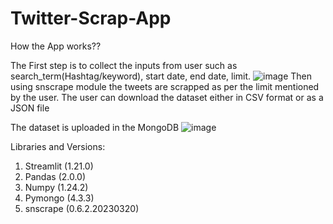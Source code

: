 # Twitter-Scrap-App

How the App works??

The First step is to collect the inputs from user such as search_term(Hashtag/keyword), start date, end date, limit. 
![image](https://user-images.githubusercontent.com/121443485/222351165-a934f2ae-e1be-43b6-8a4a-b67345cfb5a6.png)
Then using snscrape module the tweets are scrapped as per the limit mentioned by the user. The user can download the dataset either in CSV format or as a JSON file 

The dataset is uploaded in the MongoDB
![image](https://user-images.githubusercontent.com/121443485/222349520-f29ead3a-be5b-487d-bdaa-61ccd886440c.png)

Libraries and Versions:
1. Streamlit (1.21.0)
2. Pandas (2.0.0)
3. Numpy (1.24.2)
4. Pymongo (4.3.3)
5. snscrape (0.6.2.20230320)
